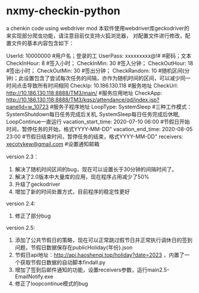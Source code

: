 # nxmy-checkin-python
a chenkin code using webdriver mod
本软件使用webdriver库geckodriver的来实现部分爬虫功能，请注意目前仅支持火狐浏览器，
对配置文件进行修改，配置文件的基本内容包含如下：

UserId: 10000000          #用户名；登录的工
UserPass: xxxxxxxxx@!#    #密码；文本
CheckInHour: 8            #签入小时；
CheckInMin: 30            #签入分钟；
CheckOutHour: 18          #签出小时；
CheckOutMin: 30           #签出分钟；
CheckRandom: 10           #随机区间(分钟)；此设置包含了尝试每次任务的间隔，亦作为随机时间的区间，可以减少同一时间点击导致所有时间相同
CheckIp: 10.186.130.118   #服务地址
CheckUrl: http://10.186.130.118:8888/TM3/main/        #服务应用地址
CheckApp: http://10.186.130.118:8888/TM3/kqsz/attendance/qd/index.jsp?panelId=w_10723       #服务子程序地址
LoopType: SystemSleep     #三种工作模式： SystemShutdown每日任务完成后关机, SystemSleep每日任务完成后休眠, LoopContinue一直运行
vacation_start_time: 2020-07-10 06:00                 #节假日开始时间，暂停任务的开始，格式YYYY-MM-DD"
vacation_end_time: 2020-08-05 23:00                   #节假日结束时间，暂停任务的结束，格式YYYY-MM-DD"
receivers: xecotykew@gmail.com                        #设置通知邮箱


version 2.3：
1. 解决了随机时间区间的bug，现在可以设置长于30分钟的间隔时间了。
2. 解决了2.0版本中大量库的应用，现在程序占用减少了50%
3. 升级了geckodriver
4. 增加了新的时间处置方式，目前程序的稳定性更好

version 2.4:
1. 修正了部分bug

version 2.5:
1. 添加了公共节假日的策略，现在可以正常跳过假节日并正常执行调休日的签到问题，节假日数据保存在publicHoliday{年份}.json
2. 节假日api地址：http://api.haoshenqi.top/holiday?date=2023 ，内置了一个获取节假日数据的自动脚本findall.py
3. 增加了签到后邮件通知的功能，设置receivers参数，运行main2.5-EmailNotify.exe
4. 修正了loopcontinue模式的bug


